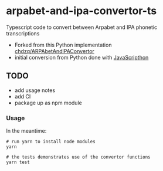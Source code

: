 # arpabet-and-ipa-convertor-ts

Typescript code to convert between Arpabet and IPA phonetic transcriptions

- Forked from this Python implementation [chdzq/ARPAbetAndIPAConvertor](https://github.com/chdzq/ARPAbetAndIPAConvertor)
- initial conversion from Python done with [JavaScripthon](https://github.com/metapensiero/metapensiero.pj)

## TODO

- add usage notes
- add CI
- package up as npm module

### Usage

In the meantime:

```
# run yarn to install node modules
yarn 

# the tests demonstrates use of the convertor functions
yarn test 
```
